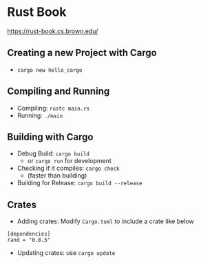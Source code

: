 # Rust Book
https://rust-book.cs.brown.edu/

## Creating a new Project with Cargo
- `cargo new hello_cargo`

## Compiling and Running
- Compiling: `rustc main.rs`
- Running: `./main`

## Building with Cargo
- Debug Build: `cargo build`
    - or `cargo run` for development
- Checking if it compiles: `cargo check`
    - (faster than building)
- Building for Release: `cargo build --release`

## Crates
- Adding crates: Modify `Cargo.toml` to include a crate like below
```
[dependencies]
rand = "0.8.5"
```

- Updating crates: use `cargo update`